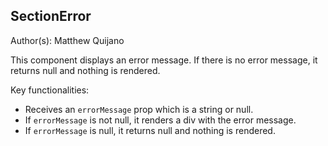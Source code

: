 ## SectionError

Author(s): Matthew Quijano

This component displays an error message. If there is no error message, it returns null and nothing is rendered.

Key functionalities:

- Receives an `errorMessage` prop which is a string or null.
- If `errorMessage` is not null, it renders a div with the error message.
- If `errorMessage` is null, it returns null and nothing is rendered.
